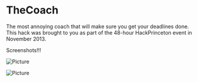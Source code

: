 TheCoach
========

The most annoying coach that will make sure you get your deadlines done.  This hack was brought to you as part of the 48-hour HackPrinceton event in November 2013.

Screenshots!!!

![Picture](http://imgur.com/3srgY41.png)

![Picture](http://i.imgur.com/MHRY7h3.png)
